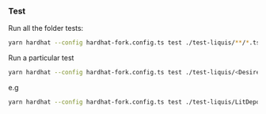 ### Test

Run all the folder tests:

```sh
yarn hardhat --config hardhat-fork.config.ts test ./test-liquis/**/*.ts
```

Run a particular test

```sh
yarn hardhat --config hardhat-fork.config.ts test ./test-liquis/<Desired_test_file_name>
```

e.g

```sh
yarn hardhat --config hardhat-fork.config.ts test ./test-liquis/LitDepositorWrapper.spec.ts
```

